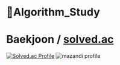 # 🌱Algorithm_Study
# Baekjoon / [solved.ac](https://solved.ac/profile/skg06123)
[![Solved.ac Profile](http://mazassumnida.wtf/api/v2/generate_badge?boj=skg06123)](https://solved.ac/rlatngus1691/)
![mazandi profile](http://mazandi.herokuapp.com/api?handle=skg06123&theme=warm)
